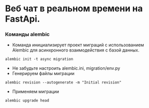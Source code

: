 # Веб чат в реальном времени на FastApi.



### Команды alembic 
* Команда инициализирует проект миграций с использованием Alembic для асинхронного взаимодействия с базой данных.
~~~Pathon
alembic init -t async migration
~~~
* Не забудьте настроить alembic.ini, migration/env.py
* Генерируем файлы миграции 
~~~Pyyhon
alembic revision --autogenerate -m "Initial revision"
~~~
* Применяем миграции 
~~~Pyyhon
alembic upgrade head
~~~